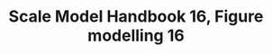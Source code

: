 ---
title: "Scale Model Handbook 16, Figure modelling 16"
price: 0 
desc: ""
img_path: "/assets/img/MRB SMH16-FM16.jpg"
brand: AMMO
available: true
special_offer: false
new: false
soon: false
cat: "Knjige,-casopisi,-MERCH"
subcat: "KNJ-AK-Interactive"
subsubcat: ""
---